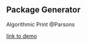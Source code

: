 
## Package Generator

Algorithmic Print @Parsons

[link to demo](https://jessiejessje.github.io/package-generator/)